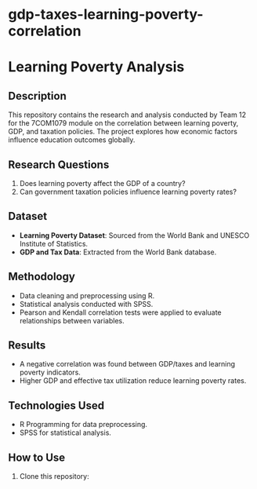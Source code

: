 # gdp-taxes-learning-poverty-correlation
# Learning Poverty Analysis

## Description
This repository contains the research and analysis conducted by Team 12 for the 7COM1079 module on the correlation between learning poverty, GDP, and taxation policies. The project explores how economic factors influence education outcomes globally.

## Research Questions
1. Does learning poverty affect the GDP of a country?
2. Can government taxation policies influence learning poverty rates?

## Dataset
- **Learning Poverty Dataset**: Sourced from the World Bank and UNESCO Institute of Statistics.
- **GDP and Tax Data**: Extracted from the World Bank database.

## Methodology
- Data cleaning and preprocessing using R.
- Statistical analysis conducted with SPSS.
- Pearson and Kendall correlation tests were applied to evaluate relationships between variables.

## Results
- A negative correlation was found between GDP/taxes and learning poverty indicators.
- Higher GDP and effective tax utilization reduce learning poverty rates.

## Technologies Used
- R Programming for data preprocessing.
- SPSS for statistical analysis.

## How to Use
1. Clone this repository:
